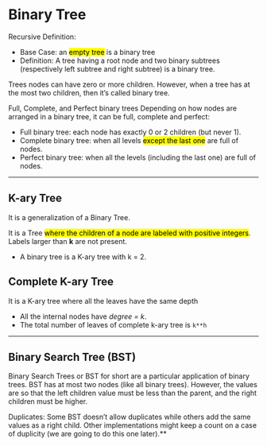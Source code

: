 # Binary Tree

Recursive Definition:
* Base Case: an <mark>empty tree</mark> is a binary tree
* Definition: A tree having a root node and two binary subtrees (respectively left subtree and right subtree) is a binary tree.

Trees nodes can have zero or more children. However, 
when a tree has at the most two children, then it’s called binary tree.

Full, Complete, and Perfect binary trees
Depending on how nodes are arranged in a binary tree, it can be full, complete and perfect:

* Full binary tree: each node has exactly 0 or 2 children (but never 1).
* Complete binary tree: when all levels <mark>except the last one</mark> are full of nodes.
* Perfect binary tree: when all the levels (including the last one) are full of nodes.

---

## K-ary Tree
It is a generalization of a Binary Tree.

It is a Tree <mark>where the children of a node are labeled with positive integers</mark>.
Labels larger than **k** are not present.

* A binary tree is a K-ary tree with k = 2.

## Complete K-ary Tree
It is a K-ary tree where all the leaves have the same depth
* All the internal nodes have _degree = k_.
* The total number of leaves of complete k-ary tree is `k**h`

---

## Binary Search Tree (BST)
Binary Search Trees or BST for short are a particular application of binary trees. BST has at most two nodes (like all binary trees). However, the values are so that the left children value must be less than the parent, and the right children must be higher.

Duplicates: Some BST doesn’t allow duplicates while others add the same values as a right child. Other implementations might keep a count on a case of duplicity (we are going to do this one later).**


